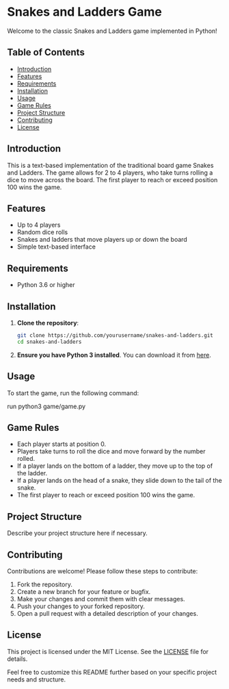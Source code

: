 # Snakes and Ladders Game

Welcome to the classic Snakes and Ladders game implemented in Python!

## Table of Contents

- [Introduction](#introduction)
- [Features](#features)
- [Requirements](#requirements)
- [Installation](#installation)
- [Usage](#usage)
- [Game Rules](#game-rules)
- [Project Structure](#project-structure)
- [Contributing](#contributing)
- [License](#license)

## Introduction

This is a text-based implementation of the traditional board game Snakes and Ladders. The game allows for 2 to 4 players, who take turns rolling a dice to move across the board. The first player to reach or exceed position 100 wins the game.

## Features

- Up to 4 players
- Random dice rolls
- Snakes and ladders that move players up or down the board
- Simple text-based interface

## Requirements

- Python 3.6 or higher

## Installation

1. **Clone the repository**:
    ```sh
    git clone https://github.com/yourusername/snakes-and-ladders.git
    cd snakes-and-ladders
    ```

2. **Ensure you have Python 3 installed**. You can download it from [here](https://www.python.org/downloads/).

## Usage

To start the game, run the following command:

run
python3 game/game.py

## Game Rules

- Each player starts at position 0.
- Players take turns to roll the dice and move forward by the number rolled.
- If a player lands on the bottom of a ladder, they move up to the top of the ladder.
- If a player lands on the head of a snake, they slide down to the tail of the snake.
- The first player to reach or exceed position 100 wins the game.

## Project Structure

Describe your project structure here if necessary.

## Contributing

Contributions are welcome! Please follow these steps to contribute:

1. Fork the repository.
2. Create a new branch for your feature or bugfix.
3. Make your changes and commit them with clear messages.
4. Push your changes to your forked repository.
5. Open a pull request with a detailed description of your changes.

## License

This project is licensed under the MIT License. See the [LICENSE](LICENSE) file for details.

Feel free to customize this README further based on your specific project needs and structure.
